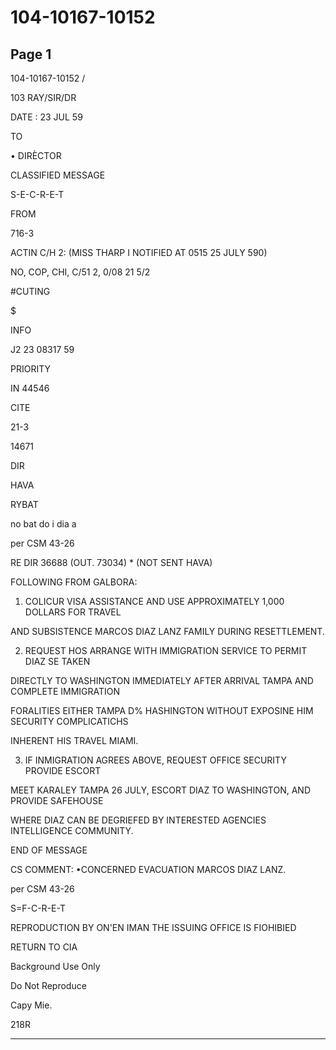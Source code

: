 # 104-10167-10152

## Page 1

104-10167-10152 /

103 RAY/SIR/DR

DATE : 23 JUL 59

TO

• DIRÈCTOR

CLASSIFIED MESSAGE

S-E-C-R-E-T

FROM

716-3

ACTIN C/H 2: (MISS THARP I NOTIFIED AT 0515 25 JULY 590)

NO, COP, CHI, C/51 2, 0/08 21 5/2

#CUTING

$

INFO

J2 23 08317 59

PRIORITY

IN 44546

CITE

21-3

14671

DIR

HAVA

RYBAT

no bat do i dia a

per CSM 43-26

RE DIR 36688 (OUT. 73034) * (NOT SENT HAVA)

FOLLOWING FROM GALBORA:

1. COLICUR VISA ASSISTANCE AND USE APPROXIMATELY 1,000 DOLLARS FOR TRAVEL

AND SUBSISTENCE MARCOS DIAZ LANZ FAMILY DURING RESETTLEMENT.

2. REQUEST HOS ARRANGE WITH IMMIGRATION SERVICE TO PERMIT DIAZ SE TAKEN

DIRECTLY TO WASHINGTON IMMEDIATELY AFTER ARRIVAL TAMPA AND COMPLETE IMMIGRATION

FORALITIES EITHER TAMPA D% HASHINGTON WITHOUT EXPOSINE HIM SECURITY COMPLICATICHS

INHERENT HIS TRAVEL MIAMI.

3. IF INMIGRATION AGREES ABOVE, REQUEST OFFICE SECURITY PROVIDE ESCORT

MEET KARALEY TAMPA 26 JULY, ESCORT DIAZ TO WASHINGTON, AND PROVIDE SAFEHOUSE

WHERE DIAZ CAN BE DEGRIEFED BY INTERESTED AGENCIES INTELLIGENCE COMMUNITY.

END OF MESSAGE

CS COMMENT: •CONCERNED EVACUATION MARCOS DIAZ LANZ.

per CSM 43-26

S=F-C-R-E-T

REPRODUCTION BY ON'EN IMAN THE ISSUING OFFICE IS FIOHIBIED

RETURN TO CIA

Background Use Only

Do Not Reproduce

Capy Mie.

218R

---

